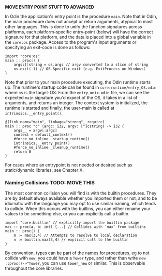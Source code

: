 **MOVE ENTRY POINT STUFF TO ADVANCED**

In Odin the application's entry point is the procedure `main`. Note that in Odin, the main procedure does not accept or return arguments, atypical to most other languages. This is done to unify the function signatures across platforms, each platform-specific entry-point (below) will have the correct signature for that platform, and the data is placed into a global variable in the `core:os` package. Access to the program's input arguments or specifying an exit-code is done as follows:

```odin
import "core:os"
main :: proc() {
	args:[]string = os.args // argv converted to a slice of string
	os.exit(-1) // OS-Specific exit (e.g. ExitProcess on Windows)
}
```

Note that prior to your main procedure executing, the Odin runtime starts up. The runtime's startup code can be found in `core:runtime/entry_OS.odin` where `os` is the target-OS. From the `entry_unix.odin` file, we can see the expected `main` signature you'd expect of the OS, it takes in a list of arguments, and returns an integer. The context system is initialized, the runtime is started and finally, the user-main is called at `intrinsics.__entry_point()`.

```odin
@(link_name="main", linkage="strong", require)
main :: proc "c" (argc: i32, argv: [^]cstring) -> i32 {
	args__ = argv[:argc]
	context = default_context()
	#force_no_inline _startup_runtime()
	intrinsics.__entry_point()
	#force_no_inline _cleanup_runtime()
	return 0
}
```

For cases where an entrypoint is not needed or desired such as static/dynamic libraries, see Chapter X.

### Naming Collisions TODO: MOVE THIS

The most common collision you will find is with the builtin procedures. They are by default always available whether you imported them or not, and to be idiomatic with the language you may opt to use similar naming, which tends to collide. When this occurs with the builtins, you can either rename your values to be something else, or you can explicitly call a builtin.

```odin
import "core:builtin" // explicitly import the builtin package
max :: proc(a, b: int) {...} // Collides with `max` from builtins
main :: proc() {
    m := max(3,4) // Attempts to resolve to local declaration
    n := builtin.max(3,4) // explicit call to the builtin
}
```

By convention, types can be part of the names for procedures, eg to not collide with `new`, you could have a `Tower` type, and rather than write `new ::proc()->^Tower`, you can use `tower_new` or similar. This is observable throughout the core libraries.
